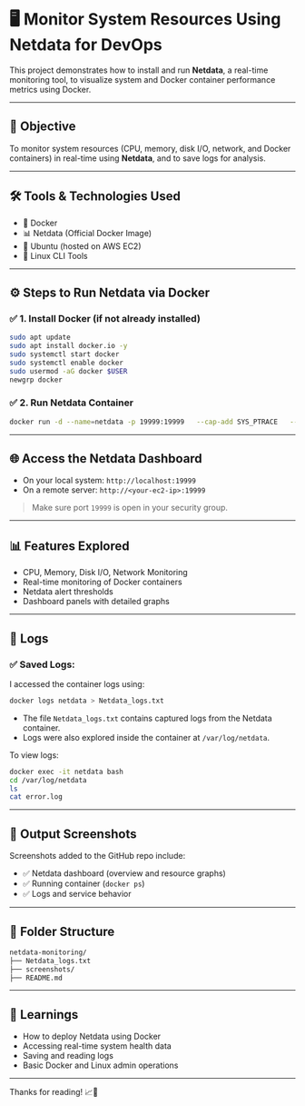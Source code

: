 # 🖥️ Monitor System Resources Using Netdata for DevOps

This project demonstrates how to install and run **Netdata**, a real-time monitoring tool, to visualize system and Docker container performance metrics using Docker.

---

## 🎯 Objective
To monitor system resources (CPU, memory, disk I/O, network, and Docker containers) in real-time using **Netdata**, and to save logs for analysis.

---

## 🛠 Tools & Technologies Used

- 🐳 Docker
- 📊 Netdata (Official Docker Image)
- 🐧 Ubuntu (hosted on AWS EC2)
- 📂 Linux CLI Tools

---

## ⚙️ Steps to Run Netdata via Docker

### ✅ 1. Install Docker (if not already installed)
```bash
sudo apt update
sudo apt install docker.io -y
sudo systemctl start docker
sudo systemctl enable docker
sudo usermod -aG docker $USER
newgrp docker
```

### ✅ 2. Run Netdata Container
```bash
docker run -d --name=netdata -p 19999:19999   --cap-add SYS_PTRACE   --security-opt apparmor=unconfined   netdata/netdata
```

---

## 🌐 Access the Netdata Dashboard

- On your local system: `http://localhost:19999`
- On a remote server: `http://<your-ec2-ip>:19999`

> Make sure port `19999` is open in your security group.

---

## 📊 Features Explored

- CPU, Memory, Disk I/O, Network Monitoring
- Real-time monitoring of Docker containers
- Netdata alert thresholds
- Dashboard panels with detailed graphs

---

## 📝 Logs

### ✅ Saved Logs:
I accessed the container logs using:
```bash
docker logs netdata > Netdata_logs.txt
```

- The file `Netdata_logs.txt` contains captured logs from the Netdata container.
- Logs were also explored inside the container at `/var/log/netdata`.

To view logs:
```bash
docker exec -it netdata bash
cd /var/log/netdata
ls
cat error.log
```

---

## 🧪 Output Screenshots

Screenshots added to the GitHub repo include:

- ✅ Netdata dashboard (overview and resource graphs)
- ✅ Running container (`docker ps`)
- ✅ Logs and service behavior

---

## 📁 Folder Structure

```bash
netdata-monitoring/
├── Netdata_logs.txt
├── screenshots/
├── README.md
```

---

## 📌 Learnings

- How to deploy Netdata using Docker
- Accessing real-time system health data
- Saving and reading logs
- Basic Docker and Linux admin operations

---

Thanks for reading! 📈🧠

